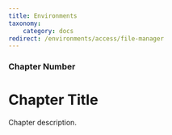 ```yaml
---
title: Environments
taxonomy:
    category: docs
redirect: /environments/access/file-manager
---
```


### Chapter Number

# Chapter Title

Chapter description.
